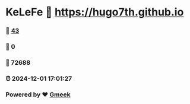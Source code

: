 # KeLeFe :link: https://hugo7th.github.io 
### :page_facing_up: [43](https://hugo7th.github.io/tag.html) 
### :speech_balloon: 0 
### :hibiscus: 72688 
### :alarm_clock: 2024-12-01 17:01:27 
### Powered by :heart: [Gmeek](https://github.com/Meekdai/Gmeek)
